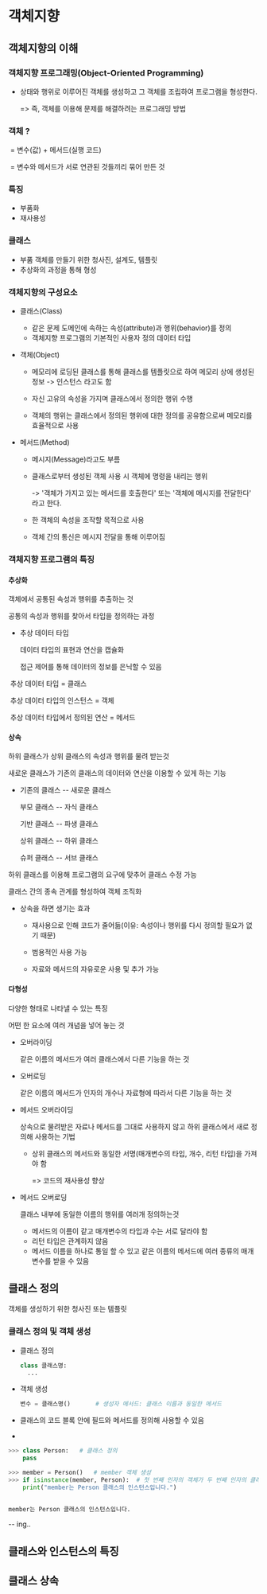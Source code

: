 # 객체지향



## 객체지향의 이해



### 객체지향 프로그래밍(Object-Oriented Programming)

- 상태와 행위로 이루어진 객체를 생성하고 그 객체를 조립하여 프로그램을 형성한다.

  => 즉, 객체를 이용해 문제를 해결하려는 프로그래밍 방법





### 객체 ?

​	= 변수(값) + 메서드(실행 코드)

​	= 변수와 메서드가 서로 연관된 것들끼리 묶어 만든 것





### 특징

- 부품화
- 재사용성





### 클래스

- 부품 객체를 만들기 위한 청사진, 설계도, 템플릿
- 추상화의 과정을 통해 형성





### 객체지향의 구성요소

- 클래스(Class)
  - 같은 문제 도메인에 속하는 속성(attribute)과 행위(behavior)를 정의
  - 객체지향 프로그램의 기본적인 사용자 정의 데이터 타입



- 객체(Object)

  - 메모리에 로딩된 클래스를 통해 클래스를 템플릿으로 하여 메모리 상에 생성된 정보 -> 인스턴스 라고도 함
  - 자신 고유의 속성을 가지며 클래스에서 정의한 행위 수행

  - 객체의 행위는 클래스에서 정의된 행위에 대한 정의를 공유함으로써 메모리를 효율적으로 사용



- 메서드(Method)

  - 메시지(Message)라고도 부름

  - 클래스로부터 생성된 객체 사용 시 객체에 명령을 내리는 행위

    -> '객체가 가지고 있는 메서드를 호출한다' 또는 '객체에 메시지를 전달한다' 라고 한다.

  - 한 객체의 속성을 조작할 목적으로 사용

  - 객체 간의 통신은 메시지 전달을 통해 이루어짐





### 객체지향 프로그램의 특징

#### 추상화

객체에서 공통된 속성과 행위를 추출하는 것

공통의 속성과 행위를 찾아서 타입을 정의하는 과정



- 추상 데이터 타입

  데이터 타입의 표현과 연산을 캡슐화

  접근 제어를 통해 데이터의 정보를 은닉할 수 있음



​	추상 데이터 타입 = 클래스

​	추상 데이터 타입의 인스턴스 = 객체

​	추상 데이터 타입에서 정의된 연산 = 메서드





#### 상속

하위 클래스가 상위 클래스의 속성과 행위를 물려 받는것 

새로운 클래스가 기존의 클래스의 데이터와 연산을 이용할 수 있게 하는 기능



- 기존의 클래스 -- 새로운 클래스

  부모 클래스 -- 자식 클래스

  기반 클래스 -- 파생 클래스

  상위 클래스 -- 하위 클래스

  슈퍼 클래스 -- 서브 클래스

하위 클래스를 이용해 프로그램의 요구에 맞추어 클래스 수정 가능

클래스 간의 종속 관계를 형성하여 객체 조직화



- 상속을 하면 생기는 효과

  - 재사용으로 인해 코드가 줄어듦(이유: 속성이나 행위를 다시 정의할 필요가 없기 때문)

  - 범용적인 사용 가능
  - 자료와 메서드의 자유로운 사용 및 추가 가능





#### 다형성

다양한 형태로 나타낼 수 있는 특징

어떤 한 요소에 여러 개념을 넣어 놓는 것



- 오버라이딩

  같은 이름의 메서드가 여러 클래스에서 다른 기능을 하는 것



- 오버로딩

  같은 이름의 메서드가 인자의 개수나 자료형에 따라서 다른 기능을 하는 것



- 메서드 오버라이딩

  상속으로 물려받은 자료나 메서드를 그대로 사용하지 않고 하위 클래스에서 새로 정의해 사용하는 기법

  

  - 상위 클래스의 메서드와 동일한 서명(매개변수의 타입, 개수, 리턴 타입)을 가져야 함

    => 코드의 재사용성 향상



- 메서드 오버로딩

  클래스 내부에 동일한 이름의 행위를 여러개 정의하는것

  

  - 메서드의 이름이 같고 매개변수의 타입과 수는 서로 달라야 함
  - 리턴 타입은 관계하지 않음
  - 메서드 이름을 하나로 통일 할 수 있고 같은 이름의 메서드에 여러 종류의 매개 변수를 받을 수 있음





## 클래스 정의

객체를 생성하기 위한 청사진 또는 템플릿

#### 

### 클래스 정의 및 객체 생성

- 클래스 정의

  ```python
  class 클래스명:
  	...
  ```

  

- 객체 생성

  ```python
  변수 = 클래스명()		# 생성자 메서드: 클래스 이름과 동일한 메서드
  ```

  

- 클래스의 코드 블록 안에 필드와 메서드를 정의해 사용할 수 있음



- 

```python
>>> class Person:	# 클래스 정의
	pass

>>> member = Person()	# member 객체 생성
>>> if isinstance(member, Person):	# 첫 번째 인자의 객체가 두 번째 인자의 클래스 인스턴스인지 검사
	print("member는 Person 클래스의 인스턴스입니다.")

	
member는 Person 클래스의 인스턴스입니다.
```





-- ing..





























## 클래스와 인스턴스의 특징





## 클래스 상속




